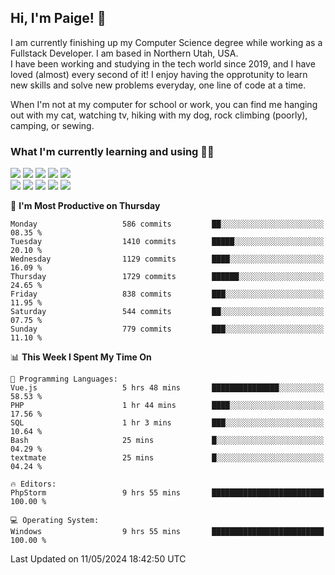## Hi, I'm Paige! :vulcan_salute:

I am currently finishing up my Computer Science degree while working as a Fullstack Developer. I am based in Northern Utah, USA. \
I have been working and studying in the tech world since 2019, and I have loved (almost) every second of it! I enjoy having the opprotunity to learn new skills and solve new problems everyday, one line of code at a time.  

When I'm not at my computer for school or work, you can find me hanging out with my cat, watching tv, hiking with my dog, rock climbing (poorly), camping, or sewing.  

### What I'm currently learning and using :woman_technologist:
![](https://img.shields.io/badge/Laravel-FF2D20?style=for-the-badge&logo=laravel&logoColor=white) 
![](https://img.shields.io/badge/PHP-777BB4?style=for-the-badge&logo=php&logoColor=white)
![](https://img.shields.io/badge/Vue.js-35495E?style=for-the-badge&logo=vuedotjs&logoColor=4FC08D) 
![](https://img.shields.io/badge/MySQL-005C84?style=for-the-badge&logo=mysql&logoColor=white) 
![](https://img.shields.io/badge/Tailwind_CSS-38B2AC?style=for-the-badge&logo=tailwind-css&logoColor=white) \
![](https://img.shields.io/badge/Python-FFD43B?style=for-the-badge&logo=python&logoColor=blue)
![](https://img.shields.io/badge/Django-092E20?style=for-the-badge&logo=django&logoColor=green)
![](https://img.shields.io/badge/Kotlin-0095D5?&style=for-the-badge&logo=kotlin&logoColor=white)
![](https://img.shields.io/badge/Java-ED8B00?style=for-the-badge&logo=java&logoColor=white)
![](https://img.shields.io/badge/Haskell-5D4F85?style=for-the-badge&logo=haskell&logoColor=white) 

<!--START_SECTION:waka-->
📅 **I'm Most Productive on Thursday** 

```text
Monday                   586 commits         ██░░░░░░░░░░░░░░░░░░░░░░░   08.35 % 
Tuesday                  1410 commits        █████░░░░░░░░░░░░░░░░░░░░   20.10 % 
Wednesday                1129 commits        ████░░░░░░░░░░░░░░░░░░░░░   16.09 % 
Thursday                 1729 commits        ██████░░░░░░░░░░░░░░░░░░░   24.65 % 
Friday                   838 commits         ███░░░░░░░░░░░░░░░░░░░░░░   11.95 % 
Saturday                 544 commits         ██░░░░░░░░░░░░░░░░░░░░░░░   07.75 % 
Sunday                   779 commits         ███░░░░░░░░░░░░░░░░░░░░░░   11.10 % 
```


📊 **This Week I Spent My Time On** 

```text
💬 Programming Languages: 
Vue.js                   5 hrs 48 mins       ███████████████░░░░░░░░░░   58.53 % 
PHP                      1 hr 44 mins        ████░░░░░░░░░░░░░░░░░░░░░   17.56 % 
SQL                      1 hr 3 mins         ███░░░░░░░░░░░░░░░░░░░░░░   10.64 % 
Bash                     25 mins             █░░░░░░░░░░░░░░░░░░░░░░░░   04.29 % 
textmate                 25 mins             █░░░░░░░░░░░░░░░░░░░░░░░░   04.24 % 

🔥 Editors: 
PhpStorm                 9 hrs 55 mins       █████████████████████████   100.00 % 

💻 Operating System: 
Windows                  9 hrs 55 mins       █████████████████████████   100.00 % 
```


 Last Updated on 11/05/2024 18:42:50 UTC
<!--END_SECTION:waka-->
